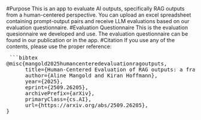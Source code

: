 #Purpose
This is an app to evaluate AI outputs, specifically RAG outputs from a human-centered perspective. You can upload an excel spreadsheet containing prompt-output pairs and receive LLM evaluations based on our evaluation questionnaire.
#Evaluation Questionnaire
This is the evaluation quesionnaire we developed and use.
The evaluation questionnaire can be found in our publication or in the app. 
#Citation
If you use any of the contents, please use the proper reference:
<pre> ```bibtex
@misc{mangold2025humancenteredevaluationragoutputs,
      title={Human-Centered Evaluation of RAG outputs: a framework and questionnaire for human-AI collaboration}, 
      author={Aline Mangold and Kiran Hoffmann},
      year={2025},
      eprint={2509.26205},
      archivePrefix={arXiv},
      primaryClass={cs.AI},
      url={https://arxiv.org/abs/2509.26205}, 
}</pre>